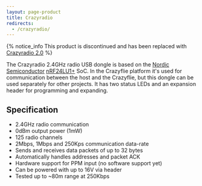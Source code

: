 ```yaml
---
layout: page-product
title: Crazyradio
redirects:
  - /crazyradio/
---
```


{% notice_info This product is discontinued and has been replaced with <a href="/products/crazyradio-2-0/">Crazyradio 2.0</a> %}

The Crazyradio 2.4GHz radio USB dongle is based on the
[Nordic Semiconductor](https://www.nordicsemi.com/)
[nRF24LU1+](https://www.nordicsemi.com/eng/Products/2.4GHz-RF/nRF24LU1P) SoC.
In the Crazyflie platform it's used for communication between the host and the
Crazyflie, but this dongle can be used separately for other projects. It has
two status LEDs and an expansion header for programming and expanding.


## Specification

* 2.4GHz radio communication
* 0dBm output power (1mW)
* 125 radio channels
* 2Mbps, 1Mbps and 250Kps communication data-rate
* Sends and receives data packets of up to 32 bytes
* Automatically handles addresses and packet ACK
* Hardware support for PPM input (no software support yet)
* Can be powered with up to 16V via header
* Tested up to ~80m range at 250Kbps
